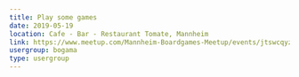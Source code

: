 ```yaml
---
title: Play some games
date: 2019-05-19
location: Cafe - Bar - Restaurant Tomate, Mannheim
link: https://www.meetup.com/Mannheim-Boardgames-Meetup/events/jtswcqyzhbzb/
usergroup: bogama
type: usergroup
---
```


